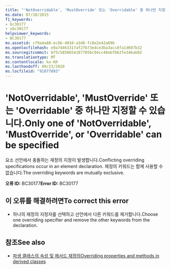 ```yaml
---
title: "'NotOverridable', 'MustOverride' 또는 'Overridable' 중 하나만 지정할 수 있습니다."
ms.date: 07/20/2015
f1_keywords:
- bc30177
- vbc30177
helpviewer_keywords:
- BC30177
ms.assetid: cf9a4a60-ecbb-4010-a3d6-fc8e2e42a69b
ms.openlocfilehash: e9a74463317af2fb73e4ce3ba3acc8fa1d607b32
ms.sourcegitcommit: bf5c5850654187705bc94cc40ebfb62fe346ab02
ms.translationtype: MT
ms.contentlocale: ko-KR
ms.lasthandoff: 09/23/2020
ms.locfileid: "91077893"
---
```

# <a name="only-one-of-notoverridable-mustoverride-or-overridable-can-be-specified"></a><span data-ttu-id="47784-102">'NotOverridable', 'MustOverride' 또는 'Overridable' 중 하나만 지정할 수 있습니다.</span><span class="sxs-lookup"><span data-stu-id="47784-102">Only one of 'NotOverridable', 'MustOverride', or 'Overridable' can be specified</span></span>

<span data-ttu-id="47784-103">요소 선언에서 충돌하는 재정의 지정이 발생합니다.</span><span class="sxs-lookup"><span data-stu-id="47784-103">Conflicting overriding specifications occur in an element declaration.</span></span> <span data-ttu-id="47784-104">재정의 키워드는 함께 사용할 수 없습니다.</span><span class="sxs-lookup"><span data-stu-id="47784-104">The overriding keywords are mutually exclusive.</span></span>  
  
 <span data-ttu-id="47784-105">**오류 ID:** BC30177</span><span class="sxs-lookup"><span data-stu-id="47784-105">**Error ID:** BC30177</span></span>  
  
## <a name="to-correct-this-error"></a><span data-ttu-id="47784-106">이 오류를 해결하려면</span><span class="sxs-lookup"><span data-stu-id="47784-106">To correct this error</span></span>  
  
- <span data-ttu-id="47784-107">하나의 재정의 지정자를 선택하고 선언에서 다른 키워드를 제거합니다.</span><span class="sxs-lookup"><span data-stu-id="47784-107">Choose one overriding specifier and remove the other keywords from the declaration.</span></span>  
  
## <a name="see-also"></a><span data-ttu-id="47784-108">참조</span><span class="sxs-lookup"><span data-stu-id="47784-108">See also</span></span>

- [<span data-ttu-id="47784-109">파생 클래스의 속성 및 메서드 재정의</span><span class="sxs-lookup"><span data-stu-id="47784-109">Overriding properties and methods in derived classes</span></span>](../programming-guide/language-features/objects-and-classes/inheritance-basics.md#overriding-properties-and-methods-in-derived-classes)
